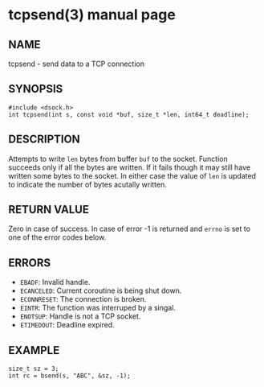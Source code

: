 # tcpsend(3) manual page

## NAME

tcpsend - send data to a TCP connection

## SYNOPSIS

```
#include <dsock.h>
int tcpsend(int s, const void *buf, size_t *len, int64_t deadline);
```

## DESCRIPTION

Attempts to write `len` bytes from buffer `buf` to the socket. Function succeeds only if all the bytes are written. If it fails though it may still have written some bytes to the socket. In either case the value of `len` is updated to indicate the number of bytes acutally written.

## RETURN VALUE

Zero in case of success. In case of error -1 is returned and `errno` is set to one of the error codes below.

## ERRORS

* `EBADF`: Invalid handle.
* `ECANCELED`: Current coroutine is being shut down.
* `ECONNRESET`: The connection is broken.
* `EINTR`: The function was interruped by a singal.
* `ENOTSUP`: Handle is not a TCP socket.
* `ETIMEDOUT`: Deadline expired.

## EXAMPLE

```
size_t sz = 3;
int rc = bsend(s, "ABC", &sz, -1);
```

